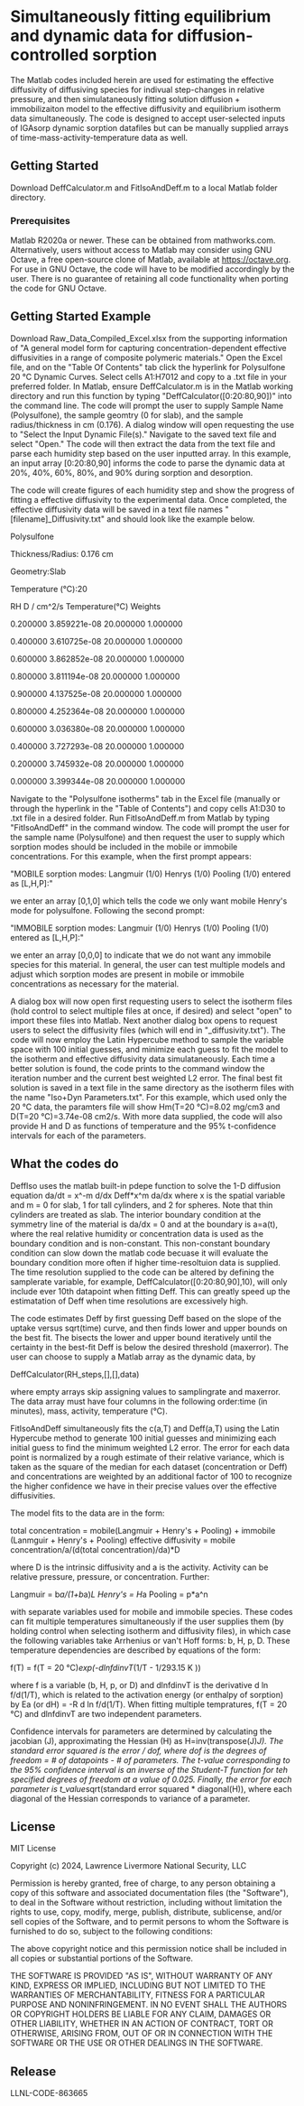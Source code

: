 # Simultaneously fitting equilibrium and dynamic data for diffusion-controlled sorption

The Matlab codes included herein are used for estimating the effective diffusivity of diffusiving species for indivual step-changes in relative pressure, and then simulataneously fitting solution diffusion + immobilizaiton model to the effective diffusivity and equilibrium isotherm data simultaneously. The code is designed to accept user-selected inputs of IGAsorp dynamic sorption datafiles but can be manually supplied arrays of time-mass-activity-temperature data as well.

## Getting Started

Download DeffCalculator.m and FitIsoAndDeff.m to a local Matlab folder directory.

### Prerequisites

Matlab R2020a or newer. These can be obtained from mathworks.com. Alternatively, users without access to Matlab may consider using GNU Octave, a free open-source clone of Matlab, available at https://octave.org. For use in GNU Octave, the code will have to be modified accordingly by the user. There is no guarantee of retaining all code functionality when porting the code for GNU Octave.

## Getting Started Example

Download Raw_Data_Compiled_Excel.xlsx from the supporting information of "A general model form for capturing concentration-dependent effective diffusivities in a range of composite polymeric materials." Open the Excel file, and on the "Table Of Contents" tab click the hyperlink for Polysulfone 20 °C Dynamic Curves. Select cells A1:H7012 and copy to a .txt file in your preferred folder. In Matlab, ensure DeffCalculator.m is in the Matlab working directory and run this function by typing "DeffCalculator([0:20:80,90])" into the command line. The code will prompt the user to supply Sample Name (Polysulfone), the sample geomtry (0 for slab), and the sample radius/thickness in cm (0.176). A dialog window will open requesting the use to "Select the Input Dynamic File(s)." Navigate to the saved text file and select "Open." The code will then extract the data from the text file and parse each humidity step based on the user inputted array. In this example, an input array [0:20:80,90] informs the code to parse the dynamic data at 20%, 40%, 60%, 80%, and 90% during sorption and desorption.

The code will create figures of each humidity step and show the progress of fitting a effective diffusivity to the experimental data. Once completed, the effective diffusivity data will be saved in a text file names "[filename]_Diffusivity.txt" and should look like the example below.

Polysulfone

Thickness/Radius: 0.176 cm

Geometry:Slab

Temperature (°C):20

RH	D / cm^2/s	Temperature(°C)	Weights

0.200000	3.859221e-08	20.000000	1.000000

0.400000	3.610725e-08	20.000000	1.000000

0.600000	3.862852e-08	20.000000	1.000000

0.800000	3.811194e-08	20.000000	1.000000

0.900000	4.137525e-08	20.000000	1.000000

0.800000	4.252364e-08	20.000000	1.000000

0.600000	3.036380e-08	20.000000	1.000000

0.400000	3.727293e-08	20.000000	1.000000

0.200000	3.745932e-08	20.000000	1.000000

0.000000	3.399344e-08	20.000000	1.000000

Navigate to the "Polysulfone isotherms" tab in the Excel file (manually or through the hyperlink in the "Table of Contents") and copy cells A1:D30 to .txt file in a desired folder. Run FitIsoAndDeff.m from Matlab by typing "FitIsoAndDeff" in the command window. The code will prompt the user for the sample name (Polysulfone) and then request the user to supply which sorption modes should be included in the mobile or immobile concentrations. For this example, when the first prompt appears:

"MOBILE sorption modes: Langmuir (1/0) Henrys (1/0) Pooling (1/0) entered as [L,H,P]:"

we enter an array [0,1,0] which tells the code we only want mobile Henry's mode for polysulfone. Following the second prompt:

"IMMOBILE sorption modes: Langmuir (1/0) Henrys (1/0) Pooling (1/0) entered as [L,H,P]:"

we enter an array [0,0,0] to indicate that we do not want any immobile species for this material. In general, the user can test multiple models and adjust which sorption modes are present in mobile or immobile concentrations as necessary for the material.

A dialog box will now open first requesting users to select the isotherm files (hold control to select multiple files at once, if desired) and select "open" to import these files into Matlab. Next another dialog box opens to request users to select the diffusivity files (which will end in "_diffusivity.txt"). The code will now employ the Latin Hypercube method to sample the variable space with 100 initial guesses, and minimize each guess to fit the model to the isotherm and effective diffusivity data simulataneously. Each time a better solution is found, the code prints to the command window the iteration number and the current best weighted L2 error. The final best fit solution is saved in a text file in the same directory as the isotherm files with the name "Iso+Dyn Parameters.txt". For this example, which used only the 20 °C data, the paramters file will show Hm(T=20 °C)=8.02 mg/cm3 and D(T=20 °C)=3.74e-08 cm2/s. With more data supplied, the code will also provide H and D as functions of temperature and the 95% t-confidence intervals for each of the parameters.

## What the codes do

DeffIso uses the matlab built-in pdepe function to solve the 1-D diffusion equation da/dt = x^-m d/dx Deff*x^m da/dx where x is the spatial variable and m = 0 for slab, 1 for tall cylinders, and 2 for spheres. Note that thin cylinders are treated as slab. The interior boundary condition at the symmetry line of the material is da/dx = 0 and at the boundary is a=a(t), where the real relative humidity or concentration data is used as the boundary condition and is non-constant. This non-constant boundary condition can slow down the matlab code becuase it will evaluate the boundary condition more often if higher time-resoltuion data is supplied. The time resolution supplied to the code can be altered by defining the samplerate variable, for example, DeffCalculator([0:20:80,90],10), will only include ever 10th datapoint when fitting Deff. This can greatly speed up the estimatation of Deff when time resolutions are excessively high.

The code estimates Deff by first guessing Deff based on the slope of the uptake versus sqrt(time) curve, and then finds lower and upper bounds on the best fit. The bisects the lower and upper bound iteratively until the certainty in the best-fit Deff is below the desired threshold (maxerror). The user can choose to supply a Matlab array as the dynamic data, by 

DeffCalculator(RH_steps,[],[],data)

where empty arrays skip assigning values to samplingrate and maxerror. The data array must have four columns in the following order:time (in minutes), mass, activity, temperature (°C).

FitIsoAndDeff simultaneously fits the c(a,T) and Deff(a,T) using the Latin Hypercube method to generate 100 initial guesses and minimizing each initial guess to find the minimum weighted L2 error. The error for each data point is normalized by a rough estimate of their relative variance, which is taken as the square of the median for each dataset (concentration or Deff) and concentrations are weighted by an additional factor of 100 to recognize the higher confidence we have in their precise values over the effective diffusivities.

The model fits to the data are in the form:

total concentration = mobile(Langmuir + Henry's + Pooling) + immobile (Lanmguir + Henry's + Pooling)
effective diffusivity = mobile concentration/a/(d(total concentration)/da)*D

where D is the intrinsic diffusivity and a is the activity. Activity can be relative pressure, pressure, or concentration. Further:

Langmuir = b*a/(1+b*a)*L
Henry's = H*a
Pooling = p*a^n

with separate variables used for mobile and immobile species. These codes can fit multiple temperatures simultaneously if the user supplies them (by holding control when selecting isotherm and diffusivity files), in which case the following variables take Arrhenius or van't Hoff forms: b, H, p, D. These temperature dependencies are described by equations of the form:

f(T) = f(T = 20 °C)*exp(-dlnfdinvT*(1/T - 1/293.15 K ))

where f is a variable (b, H, p, or D) and dlnfdinvT is the derivative d ln f/d(1/T), which is related to the activation energy (or enthalpy of sorption) by Ea (or dH) = -R d ln f/d(1/T). When fitting multiple tempratures, f(T = 20 °C) and dlnfdinvT are two independent parameters.

Confidence intervals for parameters are determined by calculating the jacobian (J), approximating the Hessian (H) as H=inv(transpose(J)*J). The standard error squared is the error / dof, where dof is the degrees of freedom = # of datapoints - # of parameters. The t-value corresponding to the 95% confidence interval is an inverse of the Student-T function for teh specified degrees of freedom at a value of 0.025. Finally, the error for each parameter is t_value*sqrt(standard error squared * diagonal(H)), where each diagonal of the Hessian corresponds to variance of a parameter.

## License
MIT License

Copyright (c) 2024, Lawrence Livermore National Security, LLC

Permission is hereby granted, free of charge, to any person obtaining a copy
of this software and associated documentation files (the "Software"), to deal
in the Software without restriction, including without limitation the rights
to use, copy, modify, merge, publish, distribute, sublicense, and/or sell
copies of the Software, and to permit persons to whom the Software is
furnished to do so, subject to the following conditions:

The above copyright notice and this permission notice shall be included in all
copies or substantial portions of the Software.

THE SOFTWARE IS PROVIDED "AS IS", WITHOUT WARRANTY OF ANY KIND, EXPRESS OR
IMPLIED, INCLUDING BUT NOT LIMITED TO THE WARRANTIES OF MERCHANTABILITY,
FITNESS FOR A PARTICULAR PURPOSE AND NONINFRINGEMENT. IN NO EVENT SHALL THE
AUTHORS OR COPYRIGHT HOLDERS BE LIABLE FOR ANY CLAIM, DAMAGES OR OTHER
LIABILITY, WHETHER IN AN ACTION OF CONTRACT, TORT OR OTHERWISE, ARISING FROM,
OUT OF OR IN CONNECTION WITH THE SOFTWARE OR THE USE OR OTHER DEALINGS IN THE
SOFTWARE.

## Release

LLNL-CODE-863665
